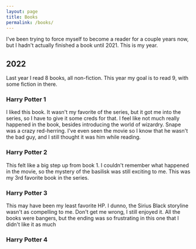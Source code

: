 ```yaml
---
layout: page
title: Books
permalink: /books/
---
```


I've been trying to force myself to become a reader for a couple years now, but I hadn't actually finished a book until 2021. This is my year. 

## 2022

Last year I read 8 books, all non-fiction. This year my goal is to read 9, with some fiction in there.

### Harry Potter 1

I liked this book. It wasn't my favorite of the series, but it got me into the series, so I have to give it some creds for that. I feel like not much really happened in the book, besides introducing the world of wizardry. Snape was a crazy red-herring. I've even seen the movie so I know that he wasn't the bad guy, and I still thought it was him while reading.

### Harry Potter 2

This felt like a big step up from book 1. I couldn't remember what happened in the movie, so the mystery of the basilisk was still exciting to me. This was my 3rd favorite book in the series.

### Harry Potter 3

This may have been my least favorite HP. I dunno, the Sirius Black storyline wasn't as compelling to me. Don't get me wrong, I still enjoyed it. All the books were bangers, but the ending was so frustrating in this one that I didn't like it as much

### Harry Potter 4
